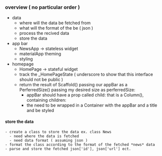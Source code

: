 

### overview ( no particular order )
- data
   - where will the data be fetched from
   - what will the format of the be ( json )
   - process the recived data
   - store the data
 - app bar
   - NewsApp -> stateless widget
   - materialApp theming
   - styling
 - homepage
   - HomePage -> stateful widget
   - track the _HomePageState ( underscore to show that this interface should not be public )
   - return the result of Scaffold() passing our appBar as a PerferredSize() passing my desired size as perferredSize:
     - appBar should have a prop called child: that is a Column(), containing children: <widgets>
     - the <widgets> need to be wrapped in a Container with the appBar and a title and be styled


#### store the data
    - create a class to store the data ex. class News
      - need where the data is fetched
      - need data format ( assuming json )
    - format the class according to the format of the fetched *news* data
    - parse and store the fetched json['id'], json['url'] ect.